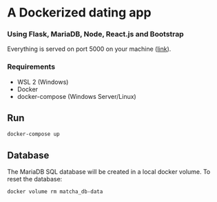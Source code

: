 # A Dockerized dating app
### Using Flask, MariaDB, Node, React.js and Bootstrap

Everything is served on port 5000 on your machine ([link](http://0.0.0.0:3000)).

### Requirements
- WSL 2 (Windows)
- Docker
- docker-compose (Windows Server/Linux)

## Run
```bash
docker-compose up
```

## Database
The MariaDB SQL database will be created in a local docker volume.
To reset the database:
```bash
docker volume rm matcha_db-data
```
